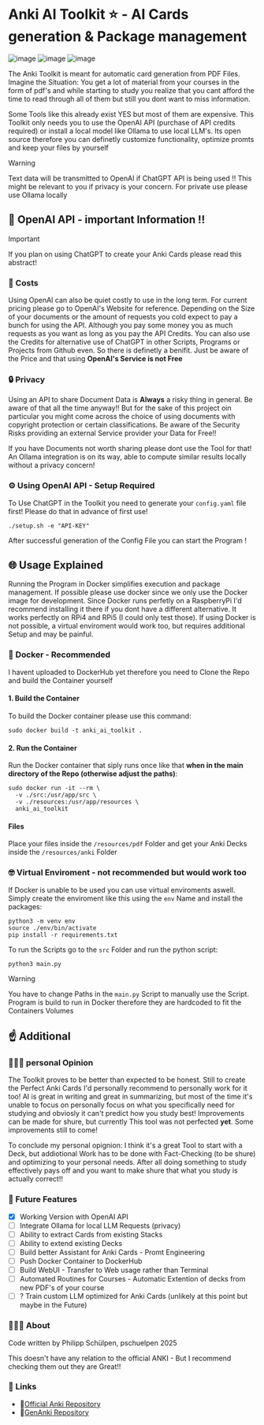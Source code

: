 # Anki AI Toolkit ⭐ - AI Cards generation & Package management

![image](https://img.shields.io/badge/Python-FFD43B?style=for-the-badge&logo=python&logoColor=blue)
![image](https://img.shields.io/badge/Docker-2CA5E0?style=for-the-badge&logo=docker&logoColor=white)
![image](https://img.shields.io/badge/ChatGPT-74aa9c?style=for-the-badge&logo=openai&logoColor=white)

The Anki Toolkit is meant for automatic card generation from PDF Files. Imagine the Situation: You get a lot of material from your courses in the form of pdf's and while starting to study you realize that you cant afford the time to read through all of them but still you dont want to miss information.

Some Tools like this already exist YES but most of them are expensive. This Toolkit only needs you to use the OpenAI API (purchase of API credits required) or install a local model like Ollama to use local LLM's. Its open source therefore you can definetly customize functionality, optimize promts and keep your files by yourself

> [!WARNING] 
> Text data will be transmitted to OpenAI if ChatGPT API is being used !! This might be relevant to you if privacy is your concern. For private use please use Ollama locally

## 🤖 OpenAI API - important Information !!

> [!IMPORTANT]
> If you plan on using ChatGPT to create your Anki Cards please read this abstract!

### 💸 Costs

Using OpenAI can also be quiet costly to use in the long term. For current pricing please go to OpenAI's Website for reference. Depending on the Size of your documents or the amount of requests you cold expect to pay a bunch for using the API. Although you pay some money you as much requests as you want as long as you pay the API Credits. You can also use the Credits for alternative use of ChatGPT in other Scripts, Programs or Projects from Github even. So there is definetly a benifit. Just be aware of the Price and that using **OpenAI's Service is not Free**

### 🔒 Privacy

Using an API to share Document Data is **Always** a risky thing in general. Be aware of that all the time anyway!! But for the sake of this project oin particular you might come across the choice of using documents with copyright protection or certain classifications. Be aware of the Security Risks providing an external Service provider your Data for Free!! 

If you have Documents not worth sharing please dont use the Tool for that! An Ollama integration is on its way, able to compute similar results locally without a privacy concern!

### ⚙️ Using OpenAI API - Setup Required

To Use ChatGPT in the Toolkit you need to generate your `config.yaml` file first! Please do that in advance of first use! 

```shell
./setup.sh -e "API-KEY"
```

After successful generation of the Config File you can start the Program !



## 🌐 Usage Explained

Running the Program in Docker simplifies execution and package management. If possible please use docker since we only use the Docker image for development. Since Docker runs perfetly on a RaspberryPi I'd recommend installing it there if you dont have a different alternative. It works perfectly on RPi4 and RPi5 (I could only test those). If using Docker is not possible, a virtual enviroment would work too, but requires additional Setup and may be painful. 

### 🐳 Docker - Recommended

I havent uploaded to DockerHub yet therefore you need to Clone the Repo and build the Container yourself

#### 1. Build the Container

To build the Docker container please use this command:

```shell
sudo docker build -t anki_ai_toolkit .
```

#### 2. Run the Container

Run the Docker container that siply runs once like that **when in the main directory of the Repo (otherwise adjust the paths)**:

```shell
sudo docker run -it --rm \
  -v ./src:/usr/app/src \
  -v ./resources:/usr/app/resources \
  anki_ai_toolkit
```

#### Files

Place your files inside the `/resources/pdf` Folder and get your Anki Decks inside the `/resources/anki` Folder

### 🤓 Virtual Enviroment - not recommended but would work too

If Docker is unable to be used you can use virtual enviroments aswell. Simply create the enviroment like this using the `env` Name and install the packages:

```shell
python3 -m venv env
source ./env/bin/activate
pip install -r requirements.txt
```

To run the Scripts go to the `src` Folder and run the python script:

```shell
python3 main.py
```

> [!WARNING] 
> You have to change Paths in the `main.py` Script to manually use the Script. Program is build to run in Docker therefore they are hardcoded to fit the Containers Volumes


## ☝️ Additional

### 🙋🏼‍♂️ personal Opinion

The Toolkit proves to be better than expected to be honest. Still to create the Perfect Anki Cards I'd personally recommend to personally work for it too! AI is great in writing and great in summarizing, but most of the time it's unable to focus on personally focus on what you specifically need for studying and obviosly it can't predict how you study best! Improvements can be made for shure, but currently This tool was not perfected **yet**. Some improvements still to come! 

To conclude my personal opignion: I think it's a great Tool to start with a Deck, but addiotional Work has to be done with Fact-Checking (to be shure) and optimizing to your personal needs. After all doing something to study effectively pays off and you want to make shure that what you study is actually correct!!

### 🚀 Future Features

- [x] Working Version with OpenAI API
- [ ] Integrate Ollama for local LLM Requests (privacy)
- [ ] Ability to extract Cards from existing Stacks
- [ ] Ability to extend existing Decks
- [ ] Build better Assistant for Anki Cards - Promt Engineering
- [ ] Push Docker Container to DockerHub
- [ ] Build WebUI - Transfer to Web usage rather than Terminal
- [ ] Automated Routines for Courses - Automatic Extention of decks from new PDF's of your course
- [ ] ? Train custom LLM optimized for Anki Cards (unlikely at this point but maybe in the Future)

### 🤷🏼‍♂️ About

Code written by Philipp Schülpen, pschuelpen 2025

This doesn't have any relation to the official ANKI - But I recommend checking them out they are Great!!

### 🔗 Links

- 🔗[Official Anki Repository](https://github.com/ankitects/anki)
- 🔗[GenAnki Repository](https://github.com/kerrickstaley/genanki)


